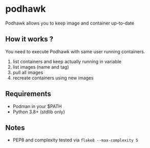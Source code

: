 # podhawk

Podhawk allows you to keep image and container up-to-date

## How it works ?
You need to execute Podhawk with same user running containers.

1. list containers and keep actually running in variable
2. list images (name and tag)
3. pull all images
4. recreate containers using new images

## Requirements
- Podman in your $PATH
- Python 3.8+ (stdlib only)

## Notes
- PEP8 and complexity tested via `flake8 --max-complexity 5`